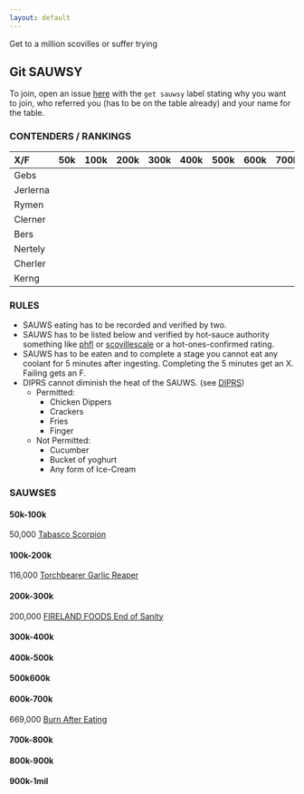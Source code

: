 ```yaml
---
layout: default
---
```

Get to a million scovilles or suffer trying

## Git SAUWSY
To join, open an issue [here](https://github.com/Sth0nian/amillionhot/issues) with the `get sauwsy` label stating why you want to join, who referred you (has to be on the table already) and your name for the table.

### CONTENDERS / RANKINGS

| X/F      | 50k  | 100k | 200k | 300k | 400k | 500k | 600k | 700k | 800k | 900k+     |
|:---------|:-----|:-----|:-----|:-----|:-----|:-----|:-----|:-----|:-----|:----------|
| Gebs     |      |      |      |      |      |      |      |      |      |           |
| Jerlerna |      |      |      |      |      |      |      |      |      |           |
| Rymen    |      |      |      |      |      |      |      |      |      |           |
| Clerner  |      |      |      |      |      |      |      |      |      |           |
| Bers     |      |      |      |      |      |      |      |      |      |           |
| Nertely  |      |      |      |      |      |      |      |      |      |           |
| Cherler  |      |      |      |      |      |      |      |      |      |           |
| Kerng    |      |      |      |      |      |      |      |      |      |           |


### RULES

- SAUWS eating has to be recorded and verified by two.
- SAUWS has to be listed below and verified by hot-sauce authority something like [phfl](https://pepperheadsforlife.com/hot-sauce-scale/) or [scovillescale](https://www.scovillescale.org/hot-sauce-scoville-scale/) or a hot-ones-confirmed rating.
- SAUWS has to be eaten and to complete a stage you cannot eat any coolant for 5 minutes after ingesting. Completing the 5 minutes get an X. Failing gets an F.
- DIPRS cannot diminish the heat of the SAUWS. (see [DIPRS](#DIPRS))
  - Permitted:
    - Chicken Dippers
    - Crackers
    - Fries
    - Finger
  - Not Permitted:
    - Cucumber
    - Bucket of yoghurt
    - Any form of Ice-Cream

### SAUWSES
#### 50k-100k
50,000 [Tabasco Scorpion](https://www.amazon.nl/Tabasco-Country-Store-TABASCO%C2%AE-Scorpion/dp/B085P5HSN6/ref=sr_1_2?__mk_nl_NL=%C3%85M%C3%85%C5%BD%C3%95%C3%91&dchild=1&keywords=scorpion+tabasco&qid=1612443425&sr=8-2)
#### 100k-200k
116,000 [Torchbearer Garlic Reaper](https://www.reddit.com/r/spicy/comments/agzflj/hot_ones_season_8_lineup_revealed/)
#### 200k-300k
200,000 [FIRELAND FOODS End of Sanity](https://www.amazon.co.uk/FIRELAND-Sanity-Hot-Sauce-200-000-Scoville/dp/B00OY93SB6)
#### 300k-400k

#### 400k-500k

#### 500k600k

#### 600k-700k
669,000 [Burn After Eating](https://www.amazon.com/Featured-Scalding-Sauce-Preservatives-Extracts/dp/B0841QPY4L)
#### 700k-800k

#### 800k-900k

#### 900k-1mil




